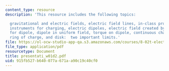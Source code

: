 ```yaml
---
content_type: resource
description: 'This resource includes the following topics:

  gravitational and electric fields, electric field lines, in-class problem, charging,
  instruments for charging, electric dipoles, electric field created by dipole, shockwave
  for dipole, dipole in uniform field, torque on dipole, continuous charge distributions,
  ring of charge, and disk:  two important limits.'
file: https://ol-ocw-studio-app-qa.s3.amazonaws.com/courses/8-02t-electricity-and-magnetism-spring-2005/915fb527b640077a671aa90c19c40cf0_presentati_w01d2.pdf
file_type: application/pdf
resourcetype: Document
title: presentati_w01d2.pdf
uid: 915fb527-b640-077a-671a-a90c19c40cf0
---
```

